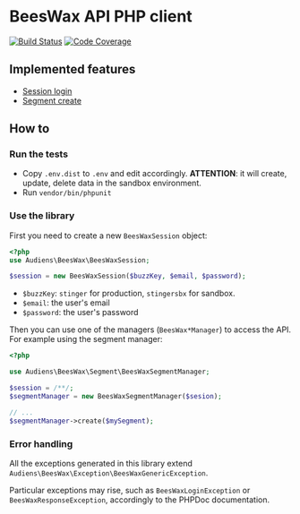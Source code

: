 # BeesWax API PHP client

[![Build Status](https://travis-ci.org/Audiens/beeswax-client.svg?branch=master)](https://travis-ci.org/Audiens/beeswax-client)
[![Code Coverage](https://scrutinizer-ci.com/g/Audiens/beeswax-client/badges/coverage.png?b=master)](https://scrutinizer-ci.com/g/Audiens/beeswax-client/?branch=master)
## Implemented features

- [Session login](https://docs.beeswax.com/docs/authentication)
- [Segment create](https://docs.beeswax.com/docs/segment-1)

## How to

### Run the tests

- Copy `.env.dist` to `.env` and edit accordingly. **ATTENTION**: it will create, update, delete data in the sandbox environment.
- Run `vendor/bin/phpunit`

### Use the library

First you need to create a new `BeesWaxSession` object:

```php
<?php
use Audiens\BeesWax\BeesWaxSession;

$session = new BeesWaxSession($buzzKey, $email, $password);
```

- `$buzzKey`: `stinger` for production, `stingersbx` for sandbox.
- `$email`: the user's email
- `$password`: the user's password

Then you can use one of the managers (`BeesWax*Manager`) to access the API. For example using the segment manager:

```php
<?php

use Audiens\BeesWax\Segment\BeesWaxSegmentManager;

$session = /**/;
$segmentManager = new BeesWaxSegmentManager($sesion);

// ...
$segmentManager->create($mySegment);
```

### Error handling

All the exceptions generated in this library extend `Audiens\BeesWax\Exception\BeesWaxGenericException`.

Particular exceptions may rise, such as `BeesWaxLoginException` or `BeesWaxResponseException`, accordingly to the PHPDoc
documentation.
